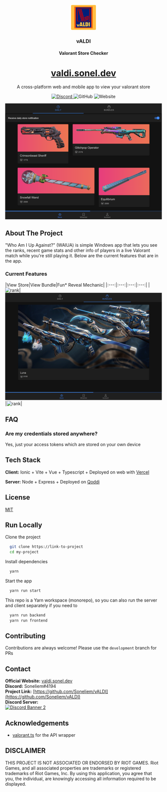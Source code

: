 <p align="center">
  <a href="https://github.com/Soneliem/WAIUA">
    <img src="assets/logo.png" alt="Logo" width="80" height="80">
  </a>
</p>
<h3 align="center">vALDI</h3>
<h4 align="center">Valorant Store Checker</h4>
<a href="https://valdi.sonel.dev"><h1 align="center">valdi.sonel.dev</h1></a>

  <p align="center">
    A cross-platform web and mobile app to view your valorant store</p>
    <p align="center">
    <a href="https://discord.gg/X7CYCeZSRK">
      <img alt="Discord" src="https://img.shields.io/discord/881790284613185546?color=blue&label=discord">
    </a>
    <img alt="GitHub" src="https://img.shields.io/github/license/Soneliem/vALDI?color=blue">
    <img alt="Website" src="https://img.shields.io/website?url=https%3A%2F%2Fvaldi.sonel.dev?color=blue">
  <br />

![Screenshot](assets/main.png)

## About The Project

"Who Am I Up Against?" (WAIUA) is simple Windows app that lets you see the ranks, recent game stats and other info of players in a live Valorant match while you're still playing it. Below are the current features that are in the app.

### Current Features

|View Store|View Bundle|Fun* Reveal Mechanic|
|:---:|:---:|:---:|:---:|
|![rank](assets/store.png)|![rank](assets/bundle.png)|![rank](assets/reveal/.png)|

## FAQ

### Are my credentials stored anywhere?

Yes, just your access tokens which are stored on your own device

## Tech Stack

**Client:** Ionic + Vite + Vue + Typescript +
Deployed on web with [Vercel](https://vercel.com)

**Server:** Node + Express + Deployed on [Qoddi](https://qoddi.com/)

## License

[MIT](https://choosealicense.com/licenses/mit/)

## Run Locally

Clone the project

```bash
  git clone https://link-to-project
  cd my-project
```

Install dependencies

```bash
  yarn
```

Start the app

```bash
  yarn run start
```

This repo is a Yarn workspace (monorepo), so you can also run the server and client separately if you need to

```bash
  yarn run backend
  yarn run frontend
```


## Contributing

Contributions are always welcome! Please use the `development` branch for PRs

## Contact

**Official Website:** [valdi.sonel.dev](https://valdi.sonel.dev)  
**Discord:** Soneliem#4194  
**Project Link:** [https://github.com/Soneliem/vALDI](https://github.com/Soneliem/vALDI)  
**Discord Server:**  
[![Discord Banner 2](https://discordapp.com/api/guilds/881790284613185546/widget.png?style=banner2)](https://discord.gg/X7CYCeZSRK)  

## Acknowledgements

- [valorant.ts](https://github.com/KTNG-3/valorant-api) for the API wrapper

## DISCLAIMER
THIS PROJECT IS NOT ASSOCIATED OR ENDORSED BY RIOT GAMES. Riot Games, and all associated properties are trademarks or registered trademarks of Riot Games, Inc.
By using this application, you agree that you, the individual, are knowingly accessing all information required to be displayed.